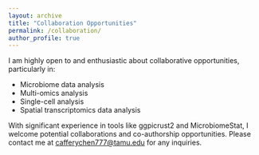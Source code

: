 ```yaml
---
layout: archive
title: "Collaboration Opportunities"
permalink: /collaboration/
author_profile: true
---
```


I am highly open to and enthusiastic about collaborative opportunities, particularly in:

- Microbiome data analysis
- Multi-omics analysis
- Single-cell analysis
- Spatial transcriptomics data analysis

With significant experience in tools like ggpicrust2 and MicrobiomeStat, I welcome potential collaborations and co-authorship opportunities. Please contact me at cafferychen777@tamu.edu for any inquiries. 